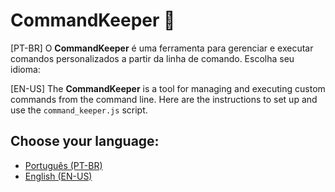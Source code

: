 # CommandKeeper 📝

[PT-BR] O **CommandKeeper** é uma ferramenta para gerenciar e executar comandos personalizados a partir da linha de comando. Escolha seu idioma:

[EN-US] The **CommandKeeper** is a tool for managing and executing custom commands from the command line. Here are the instructions to set up and use the `command_keeper.js` script.

## Choose your language:

- [Português (PT-BR)](README.pt-br.md)
- [English (EN-US)](README.en-us.md)
